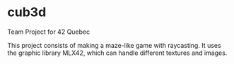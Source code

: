 # cub3d
Team Project for 42 Quebec

This project consists of making a maze-like game with raycasting. It uses the graphic library MLX42, which can handle different textures and images. 

